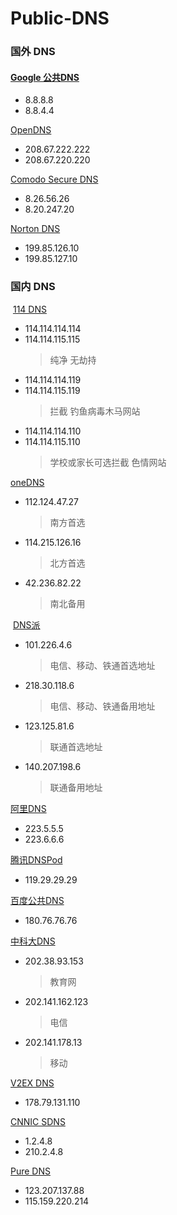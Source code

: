 # Public-DNS

### 国外 DNS

   #### [Google 公共DNS](https://developers.google.com/speed/public-dns/)
   
   * 8.8.8.8
   * 8.8.4.4

  [OpenDNS](https://www.opendns.com/)

   * 208.67.222.222
   * 208.67.220.220
  
  [Comodo Secure DNS](https://www.comodo.com/secure-dns/)
  
   * 8.26.56.26
   * 8.20.247.20
   
  [Norton DNS](https://dns.norton.com/)
   
   * 199.85.126.10
   * 199.85.127.10

### 国内 DNS

  [114 DNS](https://www.114dns.com/)
  
   * 114.114.114.114
   * 114.114.115.115
      >纯净 无劫持
   * 114.114.114.119
   * 114.114.115.119
      >拦截 钓鱼病毒木马网站
   * 114.114.114.110
   * 114.114.115.110
      >学校或家长可选拦截 色情网站
   
  [oneDNS](http://www.onedns.net)
  
   * 112.124.47.27
      >南方首选
   * 114.215.126.16
      >北方首选
   * 42.236.82.22
      >南北备用
   
  [DNS派](http://www.dnspai.com/public.html)
  
   * 101.226.4.6
      >电信、移动、铁通首选地址
   * 218.30.118.6
      >电信、移动、铁通备用地址
   * 123.125.81.6
      >联通首选地址
   * 140.207.198.6
      >联通备用地址
   
  [阿里DNS](http://www.alidns.com/)

   * 223.5.5.5
   * 223.6.6.6
 
  [腾讯DNSPod](https://www.dnspod.cn/Products/Public.DNS)
   
   * 119.29.29.29
 
  [百度公共DNS](http://dudns.baidu.com/intro/publicdns/)
  
   * 180.76.76.76
   
  [中科大DNS](https://groups.google.com/forum/#!forum/neat-dns)
   
   * 202.38.93.153
      >教育网
   * 202.141.162.123
      >电信
   * 202.141.178.13
      >移动

  [V2EX DNS](https://dns.v2ex.com/)

   * 178.79.131.110

  [CNNIC SDNS](http://public.sdns.cn/)
   
   * 1.2.4.8
   * 210.2.4.8

  [Pure DNS](http://puredns.cn/)
  
   * 123.207.137.88   
   * 115.159.220.214

